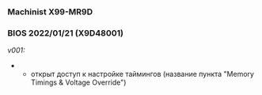 ### Machinist X99-MR9D
### BIOS 2022/01/21 (X9D48001)

*v001:*
* + открыт доступ к настройке таймингов (название пункта "Memory Timings & Voltage Override")
